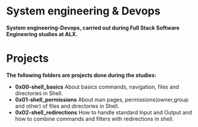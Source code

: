 # System engineering & Devops 

   **System engineering-Devops, carried out during Full Stack Software Engineering studies at ALX.**

# Projects

**The following folders are projects done during the studies:**

+ **0x00-shell_basics**  About basics commands, navigation, files and directories in Shell.
+ **0x01-shell_permissions**  About man pages,  permissions(owner,group and other) of files and directories in Shell.
+ **0x02-shell_redirections** How to handle standard Input and Output and how to combine commands and filters with redirections in shell.


